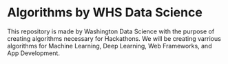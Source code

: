 # Algorithms by WHS Data Science
This repository is made by Washington Data Science with the purpose of creating algorithms necessary for Hackathons. We will be creating varrious algorithms for Machine Learning, Deep Learning, Web Frameworks, and App Development.